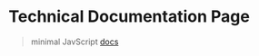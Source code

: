 # Technical Documentation Page
> minimal JavScript [docs](https://executioner769.github.io/technicalDocPage/)
